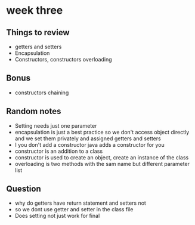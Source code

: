 # week three

## Things to review 
- getters and setters 
- Encapsulation 
- Constructors, constructors overloading 

## Bonus
- constructors chaining 

## Random notes
- Setting needs just one parameter 
- encapsulation is just a best practice so we don't access object directly 
and we set them privately and assigned getters and setters 
- I you don't add a constructor java adds a constructor for you 
- constructor is an addition to a class 
- constructor is used to create an object, create an instance of the class 
- overloading is two methods with the sam name but different parameter list 

## Question 
- why do getters have return statement and setters not
- so we dont use getter and setter in the class file
- Does setting not just work for final 